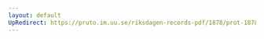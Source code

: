 ```yaml
---
layout: default
UpRedirect: https://pruto.im.uu.se/riksdagen-records-pdf/1878/prot-1878--ak--014/prot-1878--ak--014_023.pdf
---
```

